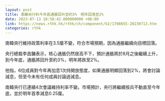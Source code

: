 ```yaml
---
layout: post
title: 南韓央行料今年底通脹回升至約3%　明年回落至2%
date: 2023-07-13 10:50:42.000000000 +08:00
link: https://news.rthk.hk/rthk/ch/component/k2/1708655-20230713.htm
categories: rthk
---
```


南韓央行維持政策利率在3.5厘不變，符合市場預期，因為通脹繼續向目標回落。

央行總裁李昌鏞表示，核心通脹仍然居高不下，預計通脹將於8月之後繼續上升，到今年底，通脹將回升至約3%，明年將跌至2%。

他指，6位成員對今年再加息1次持開放態度，如果通脹明顯回落到2%，將會討論減息，但至今未有任何成員討論過減息。

南韓央行已連續4次會議維持利率不變。市場預計，央行將繼續按兵不動直至今年底，並於明年首季減息0.25厘。
